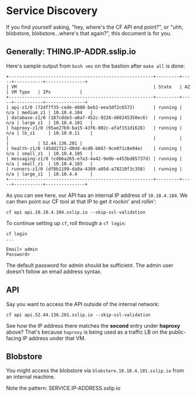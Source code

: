 # Service Discovery

If you find yourself asking, "hey, where's the CF API end point?", or "uhh, blobstore, blobstore...where's that again?", this document is for you.

## Generally: THING.IP-ADDR.sslip.io

Here's sample output from `bosh vms` on the bastion after `make all` is done:

```
+-------------------------------------------------------+---------+-----+-----------+---------------+
| VM                                                    | State   | AZ  | VM Type   | IPs           |
+-------------------------------------------------------+---------+-----+-----------+---------------+
| api-z1/0 (72df7f35-cede-4080-beb2-eea3df2c6572)       | running | n/a | medium_z1 | 10.10.4.104   |
| database-z1/0 (187cdde3-a0a7-452c-9226-d60245350ec6)  | running | n/a | large_z1  | 10.10.4.101   |
| haproxy-z1/0 (95ae27b9-ba15-43f6-802c-afaf151d1628)   | running | n/a | lb_z1     | 10.10.0.11    |
|                                                       |         |     |           | 52.44.136.201 |
| health-z1/0 (45dd2712-d8dd-4cd0-b667-9ce071c8e94e)    | running | n/a | small_z1  | 10.10.4.105   |
| messaging-z1/0 (cd66a265-e7a3-4a42-9e0b-e453bd85737d) | running | n/a | small_z1  | 10.10.4.103   |
| runners-z1/0 (df8b1199-da9a-4389-a05d-a78210f3c358)   | running | n/a | large_z1  | 10.10.4.4     |
+-------------------------------------------------------+---------+-----+-----------+---------------+
```

As you can see here, our API has an internal IP address of `10.10.4.104`. We can then point our CF tool at that IP to get it rockin' and rollin':

```
cf api api.10.10.4.104.sslip.io --skip-ssl-validation
```

To continue setting up `cf`, roll through a `cf login`:

```
cf login
...

Email> admin
Password>
```

The default password for admin should be sufficient. The admin user doesn't follow an email address syntax.

## API

Say you want to access the API outside of the internal network:

```
cf api api.52.44.136.201.sslip.io --skip-ssl-validation
```

See how the IP address there matches the **second** entry under **haproxy** above? That's because `haproxy` is being used as a traffic LB on the public-facing IP address under that VM.

## Blobstore

You might access the blobstore via `blobstore.10.10.4.101.sslip.io` from an internal machine.

Note the pattern: SERVICE.IP-ADDRESS.sslip.io
